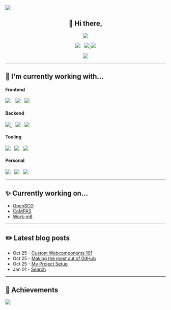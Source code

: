 ![](https://hit.yhype.me/github/profile?user_id=5970214)
<h2 align="center">
    👋 Hi there,
</h2>
<p align="center">
  <picture>
    <source
      srcset="https://readme-typing-svg.demolab.com?font=Nunito&weight=700&size=18&duration=3660&pause=1000&color=F4F4F4&repeat=true&lines=I'm+a+Fullstack+Software+Developer&height=46&vCenter=true&center=true"
      media="(prefers-color-scheme: dark)"/>
    <source
      srcset="https://readme-typing-svg.demolab.com?font=Nunito&weight=700&size=18&duration=3660&pause=1000&color=323232&repeat=true&lines=I'm+a+Fullstack+Software+Developer&height=46&vCenter=true&center=true"
      media="(prefers-color-scheme: light), (prefers-color-scheme: no-preference)" />
    <img 
      src="https://readme-typing-svg.demolab.com?font=Nunito&weight=700&size=18&duration=3660&pause=1000&color=323232&repeat=true&lines=I'm+a+Fullstack+Software+Developer&height=16&vCenter=true&center=true"/>
  </picture>
</p>

<p align="center">
  <a href="mailto:pascal.wilbrink@gmail.com?subject=Hi%20Pascal"><img src="https://img.shields.io/badge/mail-%23D14836.svg?&style=for-the-badge&logo=gmail&logoColor=white" /></a>&nbsp;&nbsp;
  <a href="https://github.com/pascalwilbrink">
    <picture>
      <source
        srcset="https://img.shields.io/badge/Github-181717?style=for-the-badge&logo=github&logoColor=white"
        media="(prefers-color-scheme: light), (prefers-color-scheme: no-preference)" />
      <source
        srcset="https://img.shields.io/badge/Github-fefdfd?style=for-the-badge&logo=github&logoColor=181717"
        media="(prefers-color-scheme: dark)" />
      <img src="https://img.shields.io/badge/GitHub-181717?style=for-the-badge&logo=github&logoColor=white" />
    </picture>
  </a>
  <a href="https://npmjs.org/~pascalwilbrink">
    <img src="https://img.shields.io/badge/Npm-cc3534?style=for-the-badge&logo=npm&logoColor=white" />
  </a>
</p>

<p align="center">
  <img src="https://komarev.com/ghpvc/?username=pascalwilbrink&style=for-the-badge" />
</p>

---

<h2>
  🔭 I'm currently working with...
</h2>

<h4>
  Frontend
</h4>
<p>
  <a href="https://github.com/pascalwilbrink?tab=repositories&language=typescript" style="text-decoration: none;">
      <img src="https://img.shields.io/badge/TypeScript-3178C6?style=for-the-badge&logo=typescript&logoColor=white" />
  </a>
  &nbsp;&nbsp;
  <img src="https://img.shields.io/badge/Lit-324FFF?style=for-the-badge&logo=lit&logoColor=white" />&nbsp;&nbsp;
  <img src="https://img.shields.io/badge/Angular-DD0031?style=for-the-badge&logo=angular&logoColor=white" />
</p>
<h4>
  Backend
</h4>
<p>
  <a href="https://github.com/pascalwilbrink?tab=repositories&language=java">
      <img src="https://img.shields.io/badge/Java-437291?style=for-the-badge&logo=openjdk&logoColor=white" />
  </a>
  &nbsp;&nbsp;
  <img src="https://img.shields.io/badge/Quarkus-4695EB?style=for-the-badge&logo=quarkus&logoColor=white" />&nbsp;&nbsp;
  <img src="https://img.shields.io/badge/Spring-6DB33F?style=for-the-badge&logo=spring&logoColor=white" />
</p>
<h4>
  Tooling
</h4>
<p>
  <img src="https://img.shields.io/badge/GitHub_Actions-2088FF?style=for-the-badge&logo=githubactions&logoColor=white" />&nbsp;&nbsp;
  <img src="https://img.shields.io/badge/Docker-2496ED?style=for-the-badge&logo=docker&logoColor=white" />&nbsp;&nbsp;
  <img src="https://img.shields.io/badge/AWS-232F3E?style=for-the-badge&logo=amazonaws&logoColor=white" />
</p>
<h4>
  Personal
</h4>
<p>
  <img src="https://img.shields.io/badge/Home_Assistant-18BCF2?style=for-the-badge&logo=homeassistant&logoColor=white" />&nbsp;&nbsp;
  <img src="https://img.shields.io/badge/NodeJS-339933?style=for-the-badge&logo=node.js&logoColor=white" />&nbsp;&nbsp;
  <img src="https://img.shields.io/badge/Laravel-FF2D20?style=for-the-badge&logo=laravel&logoColor=white" />
</p>

---

<h2>
  ✨ Currently working on...
</h2>
<ul>
  <li>
    <a href="https://github.com/openscd">OpenSCD</a>
  </li>
  <li>
    <a href="https://github.com/com-pas">CoMPAS</a>
  </li>
  <li>
    <a href="https://github.com/work-m8">Work-m8</a>
  </li>
</ul>

---

<h2>
    ✏️ Latest blog posts
</h2>

<!-- feed start -->
- Oct 25 - [Custom Webcomponents 101](https://pascalwilbrink.github.io/presentations/webcomponents-101/)
- Oct 25 - [Making the most out of GitHub](https://pascalwilbrink.github.io/posts/making-the-most-out-of-github/)
- Oct 25 - [My Project Setup](https://pascalwilbrink.github.io/posts/my-coding-setup/)
- Jan 01 - [Search](https://pascalwilbrink.github.io/search/index.json)
<!-- feed end -->

---

<h2>
  🎉 Achievements
</h2>
<picture align="center">
  <source
    srcset="https://github-profile-trophy.vercel.app/?username=pascalwilbrink&column=6&margin-w=16&margin-h=16&theme=darkhub"
    media="(prefers-color-scheme: dark)"/>
  <source
    srcset="https://github-profile-trophy.vercel.app/?username=pascalwilbrink&column=6&margin-w=16&margin-h=16&theme=flat"
    media="(prefers-color-scheme: light), (prefers-color-scheme: no-preference)" />
  <img
    src="https://github-profile-trophy.vercel.app/?username=pascalwilbrink&column=6&margin-w=16&margin-h=16&theme=flat" />
</picture>
